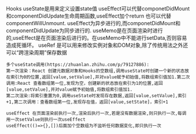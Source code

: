 Hooks
    useState是用来定义设置state值
    useEffect可以代替componetDidMount和componentDidUpdate生命周期函数,useEffect加个return 也可以代替componentWillUnmount.
    useEffect为异步进行的,而componetDidMount和componentDidUpdate为同步进行的.
    useMemo是在页面渲染时进行的,useEffect是在页面渲染后进行的。在useMemo中不能进行setData,否则容易造成死循环。
    useRef 是可以用来修改实例对象和DOM对象,除了传统用法之外还可以“跨渲染周期”保存数据

    多个useState调用(https://zhuanlan.zhihu.com/p/79127886):
    第一次渲染：React 创建元数据对象和Hooks的空数组,调用useState时创建一个新的状态放在索引为0的位置,返回[value,setValue],并对value赋予初始值,将数组索引值加1.第二次调用:React 查看数组第一位,发现为空，创建新的状态放在索引为1的位置,返回[value,setValue],并对value赋予初始值,将数组索引值加1.
    第二次渲染:将索引重置为0,调用useState时发现存在数据,返回[value,setValue],索引+1,第二次调用：查看数组第一位,发现存在值，返回[value,setState]，索引+1
    
    useEffect 在页面渲染前执行一次,渲染后执行一次,若是没有数据渲染,则只执行一次,每调用一次setValue则执行一次useEffect
    useEffect(()=>{},[])后面加个空数组为不监听任何数据变化,即只执行一次